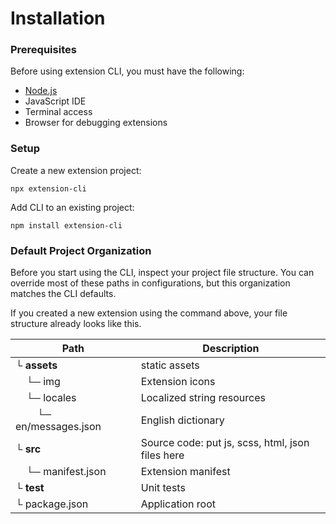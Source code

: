 # Installation

### Prerequisites

Before using extension CLI, you must have the following:

- [Node.js](https://nodejs.org/en/download/)
- JavaScript IDE
- Terminal access
- Browser for debugging extensions

### Setup

Create a new extension project:

```text
npx extension-cli
```

Add CLI to an existing project:

```
npm install extension-cli
```

### Default Project Organization

Before you start using the CLI, inspect your project file structure. You can override most of 
these paths in configurations, but this organization matches the CLI defaults.

If you created a new extension using the command above, your file structure already looks like this.

Path | Description
--- | ---
└ **assets** |  static assets
&nbsp; &nbsp; └─ img | Extension icons
&nbsp; &nbsp; └─ locales | Localized string resources
&nbsp; &nbsp; &nbsp; &nbsp; └─ en/messages.json | English dictionary
└ **src** | Source code: put js, scss, html, json files here
&nbsp; &nbsp; └─ manifest.json | Extension manifest 
└ **test** | Unit tests
└ package.json | Application root

